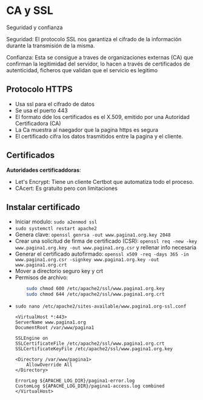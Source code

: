 # CA y SSL

Seguridad y confianza

Seguridad: El protocolo SSL nos garantiza el cifrado de la información durante la transmisión de la misma. 

Confianza: Esta se consigue a traves de organizaciones externas (CA) que confirman la legitimidad del servidor, lo hacen a través de certificados de autenticidad, ficheros que validan que el servicio es legitimo

## Protocolo HTTPS

* Usa ssl para el cifrado de datos
* Se usa el puerto 443
* El formato dde los certificados es el X.509, emitido por una Autoridad Certificadora (CA)
* La Ca muestra al naegador que la pagina https es segura
* El certificado cifra los datos trasmitidos entre la pagina y el cliente.

## Certificados

**Autoridades certificaddoras**:
* Let's Encrypt: Tiene un cliente Certbot que automatiza todo el proceso.
* CAcert: Es gratuito pero con limitaciones

## Instalar certificado
* Iniciar modulo: `sudo a2enmod ssl`
* `sudo systemctl restart apache2`
* Genera clave: `openssl genrsa -out www.pagina1.org.key 2048`
* Crear una solicitud de firma de certificado (CSR): `openssl req -new -key www.pagina1.org.key -out www.pagina1.org.csr` y rellenar info necesaria
* Generar el certificado autofirmado: `openssl x509 -req -days 365 -in www.pagina1.org.csr -signkey www.pagina1.org.key -out www.pagina1.org.crt`
* Mover a directorio seguro key y crt
* Permisos de archivo:
    ~~~bash
        sudo chmod 600 /etc/apache2/ssl/www.pagina1.org.key
        sudo chmod 644 /etc/apache2/ssl/www.pagina1.org.crt
    ~~~
* `sudo nano /etc/apache2/sites-available/www.pagina1.org-ssl.conf`
    ~~~
    <VirtualHost *:443>
    ServerName www.pagina1.org
    DocumentRoot /var/www/pagina1

    SSLEngine on
    SSLCertificateFile /etc/apache2/ssl/www.pagina1.org.crt
    SSLCertificateKeyFile /etc/apache2/ssl/www.pagina1.org.key

    <Directory /var/www/pagina1>
        AllowOverride All
    </Directory>

    ErrorLog ${APACHE_LOG_DIR}/pagina1-error.log
    CustomLog ${APACHE_LOG_DIR}/pagina1-access.log combined
    </VirtualHost>
    ~~~
